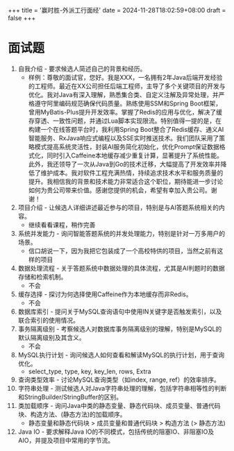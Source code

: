 +++
title = '赢时胜-外派工行面经'
date = 2024-11-28T18:02:59+08:00
draft = false
+++

# 面试题
1. 自我介绍 - 要求候选人简述自己的背景和经历。
    - 样例：尊敬的面试官，您好。我是XXX，一名拥有2年Java后端开发经验的工程师。最近在XX公司担任后端工程师，主导了多个关键项目的开发与优化。我对Java有深入理解，熟悉集合类、自定义注解及异常处理，并严格遵守阿里编码规范确保代码质量。熟练使用SSM和Spring Boot框架，曾用MyBatis-Plus提升开发效率。掌握了Redis的应用与优化，解决了缓存穿透、一致性问题，并通过Lua脚本实现限流。特别值得一提的是，在构建一个在线答题平台时，我利用Spring Boot整合了Redis缓存、通义AI智能服务、RxJava响应式编程以及SSE实时推送技术。我们团队采用了策略模式提高系统灵活性，封装AI服务简化初始化，优化Prompt保证数据格式化，同时引入Caffeine本地缓存减少重复计算，显著提升了系统性能。此外，我还领导了一次从Java到Go的技术迁移，大幅提高了开发效率并降低了维护成本。我对软件工程充满热情，持续追求技术水平和服务质量的提升。我相信我的背景和技术能力非常适合这个职位，期待能进一步讨论如何为贵公司带来价值。感谢您提供的机会，希望有幸加入贵公司。谢谢！
1. 项目介绍 - 让候选人详细讲述最近参与的项目，特别是与AI答题系统相关的内容。
    - 继续看看课程，稍作完善
1. 系统并发能力 - 询问智能答题系统的并发处理能力，特别是针对一万多用户的场景。
    - 信口胡说一下，因为我把它包装成了一个高校特供的项目，当然之前有这样的项目
1. 数据处理流程 - 关于答题系统中数据处理的具体流程，尤其是AI判题时的数据存储和检索机制。
    - 不会
1. 缓存选择 - 探讨为何选择使用Caffeine作为本地缓存而非Redis。
    - 不会
1. 数据库索引 - 提问关于MySQL查询语句中使用IN关键字是否触发索引，以及联合索引的使用情况。
1. 事务隔离级别 - 考察候选人对数据库事务隔离级别的理解，特别是MySQL的默认隔离级别及其含义。
    - 不会
1. MySQL执行计划 - 询问候选人如何查看和解读MySQL的执行计划，用于查询优化。
    - select_type, type, key, key_len, rows, Extra
1. 查询类型效率 - 讨论MySQL查询类型（如index, range, ref）的效率排序。
1. 字符串处理 - 测试候选人对Java字符串处理的理解，包括字符串相等性的判断和StringBuilder/StringBuffer的区别。
1. 类加载顺序 - 询问Java中类的静态变量、静态代码块、成员变量、普通代码块、构造方法、(静态方法)的加载顺序。
    - 静态变量和静态代码块 > 成员变量和普通代码块 > 构造方法 (> 静态方法)
1. Java IO - 要求解释Java IO的不同模式，包括传统的阻塞IO、非阻塞IO及AIO，并提及项目中常用的字节流。